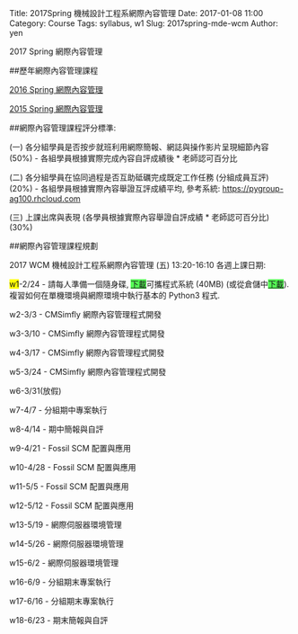 Title: 2017Spring 機械設計工程系網際內容管理
Date: 2017-01-08 11:00
Category: Course
Tags: syllabus, w1
Slug: 2017spring-mde-wcm
Author: yen

2017 Spring 網際內容管理

<!-- PELICAN_END_SUMMARY -->

##歷年網際內容管理課程

<a href="https://chiamingyen.github.io/kmolab/blog/tag/wang-ji-nei-rong-guan-li.html">2016 Spring 網際內容管理</a>

<a href="https://wordpress-2015course.rhcloud.com/?cat=2">2015 Spring 網際內容管理</a>

##網際內容管理課程評分標準:

(一) 各分組學員是否按步就班利用網際簡報、網誌與操作影片呈現細節內容 (50%) - 各組學員根據實際完成內容自評成績後 * 老師認可百分比

(二) 各分組學員在協同過程是否互助砥礪完成既定工作任務 (分組成員互評) (20%) - 各組學員根據實際內容舉證互評成績平均, 參考系統: <a href="https://pygroup-ag100.rhcloud.com">https://pygroup-ag100.rhcloud.com</a>

(三) 上課出席與表現 (各學員根據實際內容舉證自評成績 * 老師認可百分比) (30%)

##網際內容管理課程規劃

2017 WCM 機械設計工程系網際內容管理 (五) 13:20-16:10 各週上課日期:

<span style="background-color: #ffff00">w1</span>-2/24 - 請每人準備一個隨身碟, <span style="background-color: #55ff55"><a href="http://service.mde.tw/public/tiny2017_40MB.7z">下載</a></span>可攜程式系統 (40MB) (或從倉儲中<span style="background-color: #55ff55"><a href="./../data/tiny2017.7z">下載</a></span>). 複習如何在單機環境與網際環境中執行基本的 Python3 程式.

w2-3/3 - CMSimfly 網際內容管理程式開發

w3-3/10 - CMSimfly 網際內容管理程式開發

w4-3/17 - CMSimfly 網際內容管理程式開發

w5-3/24 - CMSimfly 網際內容管理程式開發

w6-3/31(放假)

w7-4/7 - 分組期中專案執行

w8-4/14 - 期中簡報與自評

w9-4/21 - Fossil SCM 配置與應用

w10-4/28 - Fossil SCM 配置與應用

w11-5/5 - Fossil SCM 配置與應用

w12-5/12 - Fossil SCM 配置與應用

w13-5/19 - 網際伺服器環境管理

w14-5/26 - 網際伺服器環境管理

w15-6/2 - 網際伺服器環境管理

w16-6/9 - 分組期末專案執行

w17-6/16 - 分組期末專案執行

w18-6/23 - 期末簡報與自評
